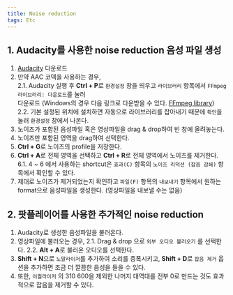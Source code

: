 ```yaml
---
title: Noise reduction
tags: Etc
---
```


<!--more-->

## 1. Audacity를 사용한 noise reduction 음성 파일 생성
1. [Audacity](https://www.audacityteam.org/download/) 다운로드
2. 만약 AAC 코덱을 사용하는 경우,  
2.1. Audacity 실행 후 **Ctrl + P**로 `환경설정` 창을 띄우고 `라이브러리` 항목에서 `FFmpeg 라이브러리: 다운로드`를 눌러  
다운로드 (Windows의 경우 다음 링크로 다운받을 수 있다. [FFmpeg library](https://lame.buanzo.org/ffmpeg-win-2.2.2.exe))  
2.2. 기본 설정된 위치에 설치하면 자동으로 라이브러리를 잡아내기 때문에 `확인`을 눌러 `환경설정` 창에서 나온다.
3. 노이즈가 포함된 음성파일 혹은 영상파일을 drag & drop하여 빈 창에 올려놓는다.
4. 노이즈만 포함된 영역을 drag하여 선택한다.
5. **Ctrl + G**로 노이즈의 profile을 저장한다.
6. **Ctrl + A**로 전체 영역을 선택하고 **Ctrl + R**로 전체 영역에서 노이즈를 제거한다.
6.1. 4 ~ 6 에서 사용하는 shortcut은 `효과(C)` 항목의 `노이즈 리덕션 (잡음 감쇄)` 항목에서 확인할 수 있다.
7. 제대로 노이즈가 제거되었는지 확인하고 `파일(F)` 항목의 `내보내기` 항목에서 원하는 format으로 음성파일을 생성한다. (영상파일을 내보낼 수는 없음)


## 2. 팟플레이어를 사용한 추가적인 noise reduction
1. Audacity로 생성한 음성파일을 불러온다.
2. 영상파일에 불러오는 경우,
2.1. Drag & drop 으로 `외부 오디오 불러오기` 를 선택한다.
2.2. **Alt + A**로 불러온 오디오를 선택한다.
3. **Shift + N**으로 `노말라이저`를 추가하여 소리를 증폭시키고, **Shift + D**로 `잡음 제거` 옵션을 추가하면 조금 더 깔끔한 음성을 들을 수 있다.
4. 또한, `이퀄라이저` 의 310 600을 제외한 나머지 대역대를 전부 0로 만드는 것도 효과적으로 잡음을 제거할 수 있다.
